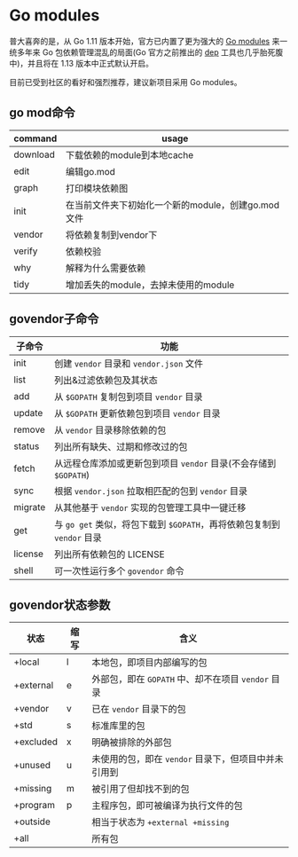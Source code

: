 

# Go modules

普大喜奔的是，从 Go 1.11 版本开始，官方已内置了更为强大的 [Go modules](https://golang.org/cmd/go/#hdr-Modules__module_versions__and_more) 来一统多年来 Go 包依赖管理混乱的局面(Go 官方之前推出的 [dep](https://github.com/golang/dep) 工具也几乎胎死腹中)，并且将在 1.13 版本中正式默认开启。

目前已受到社区的看好和强烈推荐，建议新项目采用 Go modules。



## go mod命令

| command  | usage                                              |
| -------- | -------------------------------------------------- |
| download | 下载依赖的module到本地cache                        |
| edit     | 编辑go.mod                                         |
| graph    | 打印模块依赖图                                     |
| init     | 在当前文件夹下初始化一个新的module，创建go.mod文件 |
| vendor   | 将依赖复制到vendor下                               |
| verify   | 依赖校验                                           |
| why      | 解释为什么需要依赖                                 |
| tidy     | 增加丢失的module，去掉未使用的module               |





## govendor子命令

| 子命令  | 功能                                                         |
| ------- | ------------------------------------------------------------ |
| init    | 创建 `vendor` 目录和 `vendor.json` 文件                      |
| list    | 列出&过滤依赖包及其状态                                      |
| add     | 从 `$GOPATH` 复制包到项目 `vendor` 目录                      |
| update  | 从 `$GOPATH` 更新依赖包到项目 `vendor` 目录                  |
| remove  | 从 `vendor` 目录移除依赖的包                                 |
| status  | 列出所有缺失、过期和修改过的包                               |
| fetch   | 从远程仓库添加或更新包到项目 `vendor` 目录(不会存储到 `$GOPATH`) |
| sync    | 根据 `vendor.json` 拉取相匹配的包到 `vendor` 目录            |
| migrate | 从其他基于 `vendor` 实现的包管理工具中一键迁移               |
| get     | 与 `go get` 类似，将包下载到 `$GOPATH`，再将依赖包复制到 `vendor` 目录 |
| license | 列出所有依赖包的 LICENSE                                     |
| shell   | 可一次性运行多个 `govendor` 命令                             |

## govendor状态参数

| 状态      | 缩写 | 含义                                                 |
| --------- | ---- | ---------------------------------------------------- |
| +local    | l    | 本地包，即项目内部编写的包                           |
| +external | e    | 外部包，即在 `GOPATH` 中、却不在项目 `vendor` 目录   |
| +vendor   | v    | 已在 `vendor` 目录下的包                             |
| +std      | s    | 标准库里的包                                         |
| +excluded | x    | 明确被排除的外部包                                   |
| +unused   | u    | 未使用的包，即在 `vendor` 目录下，但项目中并未引用到 |
| +missing  | m    | 被引用了但却找不到的包                               |
| +program  | p    | 主程序包，即可被编译为执行文件的包                   |
| +outside  |      | 相当于状态为 `+external +missing`                    |
| +all      |      | 所有包                                               |